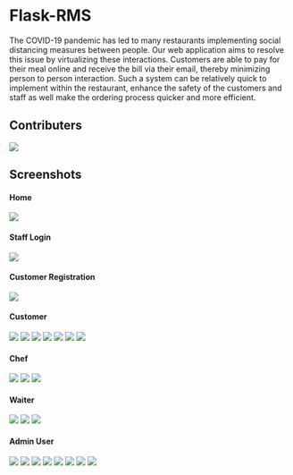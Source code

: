 # Flask-RMS

The COVID-19 pandemic has led to many restaurants implementing social distancing measures 
between people. Our web application aims to resolve this issue by virtualizing these 
interactions. Customers are able to pay for their meal online and receive 
the bill via their email, thereby minimizing person to person interaction. Such a system can be 
relatively quick to implement within the restaurant, enhance the safety of the customers and staff 
as well make the ordering process quicker and more efficient.

## Contributers

<a href = "https://github.com/COE420ProjectGroup/flask-rms/">
  <img src = "https://contrib.rocks/image?repo = COE420ProjectGroup/flask-rms/"/>
</a>

## Screenshots

#### Home

![](https://github.com/COE420ProjectGroup/flask-rms/blob/main/screenshots/home.png)

#### Staff Login

![](https://github.com/COE420ProjectGroup/flask-rms/blob/main/screenshots/login.png)

#### Customer Registration

![](https://github.com/COE420ProjectGroup/flask-rms/blob/main/screenshots/register.png)

#### Customer

![](https://github.com/COE420ProjectGroup/flask-rms/blob/main/screenshots/cust_menu.png)
![](https://github.com/COE420ProjectGroup/flask-rms/blob/main/screenshots/cust_menu_details.png)
![](https://github.com/COE420ProjectGroup/flask-rms/blob/main/screenshots/cust_orders.png)
![](https://github.com/COE420ProjectGroup/flask-rms/blob/main/screenshots/payment.png)
![](https://github.com/COE420ProjectGroup/flask-rms/blob/main/screenshots/cust_payment_opt.png)
![](https://github.com/COE420ProjectGroup/flask-rms/blob/main/screenshots/cust_payment_card.png)
![](https://github.com/COE420ProjectGroup/flask-rms/blob/main/screenshots/cust_payment_success.png)

#### Chef

![](https://github.com/COE420ProjectGroup/flask-rms/blob/main/screenshots/chef_orders.png)
![](https://github.com/COE420ProjectGroup/flask-rms/blob/main/screenshots/chef_orders_2.png)
![](https://github.com/COE420ProjectGroup/flask-rms/blob/main/screenshots/chef_orders_3.png)

#### Waiter

![](https://github.com/COE420ProjectGroup/flask-rms/blob/main/screenshots/waiter_orders.png)
![](https://github.com/COE420ProjectGroup/flask-rms/blob/main/screenshots/waiter_orders_2.png)
![](https://github.com/COE420ProjectGroup/flask-rms/blob/main/screenshots/table_status.png)
#### Admin User

![](https://github.com/COE420ProjectGroup/flask-rms/blob/main/screenshots/admin_accounts.png)
![](https://github.com/COE420ProjectGroup/flask-rms/blob/main/screenshots/admin_accounts_2.png)
![](https://github.com/COE420ProjectGroup/flask-rms/blob/main/screenshots/admin_menu.png)
![](https://github.com/COE420ProjectGroup/flask-rms/blob/main/screenshots/admin_menu_2.png)
![](https://github.com/COE420ProjectGroup/flask-rms/blob/main/screenshots/admin_add_item.png)
![](https://github.com/COE420ProjectGroup/flask-rms/blob/main/screenshots/admin_add_emp.png)
![](https://github.com/COE420ProjectGroup/flask-rms/blob/main/screenshots/admin_sales_history.png)
![](https://github.com/COE420ProjectGroup/flask-rms/blob/main/screenshots/admin_sales_history_2.png)
